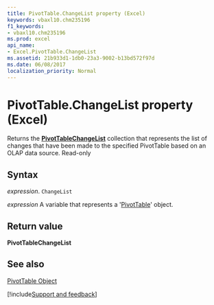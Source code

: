 ```yaml
---
title: PivotTable.ChangeList property (Excel)
keywords: vbaxl10.chm235196
f1_keywords:
- vbaxl10.chm235196
ms.prod: excel
api_name:
- Excel.PivotTable.ChangeList
ms.assetid: 21b933d1-1db0-23a3-9002-b13bd572f97d
ms.date: 06/08/2017
localization_priority: Normal
---
```



# PivotTable.ChangeList property (Excel)

Returns the  **[PivotTableChangeList](Excel.PivotTableChangeList.md)** collection that represents the list of changes that have been made to the specified PivotTable based on an OLAP data source. Read-only


## Syntax

_expression_. `ChangeList`

_expression_ A variable that represents a '[PivotTable](Excel.PivotTable.md)' object.


## Return value

 **PivotTableChangeList**


## See also


[PivotTable Object](Excel.PivotTable.md)

[!include[Support and feedback](~/includes/feedback-boilerplate.md)]